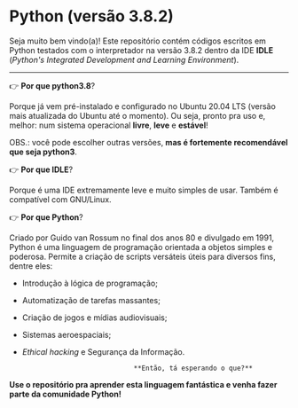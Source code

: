 # Python (versão 3.8.2)
 
Seja muito bem vindo(a)! Este repositório contém códigos escritos em Python testados com o interpretador na versão 3.8.2 dentro da IDE **IDLE** (*Python's Integrated Development and Learning Environment*). 

---

:point_right: **Por que python3.8**?

Porque já vem pré-instalado e configurado no Ubuntu 20.04 LTS (versão mais atualizada do Ubuntu até o momento). Ou seja, pronto pra uso e, melhor: num sistema operacional **livre**, **leve** e **estável**! 

OBS.: você pode escolher outras versões, **mas é fortemente recomendável que seja python3**.

:point_right: **Por que IDLE**?

Porque é uma IDE extremamente leve e muito simples de usar. Também é compatível com GNU/Linux.

:point_right: **Por que Python**?

Criado por Guido van Rossum no final dos anos 80 e divulgado em 1991, Python é uma linguagem de programação orientada a objetos simples e poderosa. Permite a criação de scripts versáteis úteis para diversos fins, dentre eles: 

*  Introdução à lógica de programação; 
*  Automatização de tarefas massantes; 
*  Criação de jogos e mídias audiovisuais;
*  Sistemas aeroespaciais;
* *Ethical hacking* e Segurança da Informação. 

                                  **Então, tá esperando o que?** 

**Use o repositório pra aprender esta linguagem fantástica e venha fazer parte da comunidade Python!** 
